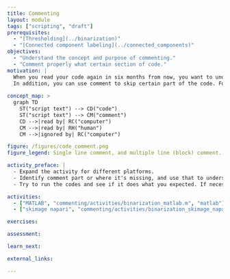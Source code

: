 ```yaml
---
title: Commenting
layout: module
tags: ["scripting", "draft"]
prerequisites:
  - "[Thresholding](../binarization)"
  - "[Connected component labeling](../connected_components)"
objectives:
  - "Understand the concept and purpose of commenting."
  - "Comment properly what certain section of code."
motivation: |
  When you read your code again in six months from now, you want to understand what your code does, and why. Also if you would pass your code to another person, for them to use, modify, and/or extend it. For this, you can add **comments** to your code, i.e. text which can be read by human, and is ignored by computer when it executes your code.
  In addition, you can use comment to skip certain part of the code. For example, when you wrote testing code and later no longer need those.
  
concept_map: >
  graph TD
    ST("script text") --> CD("code")
    ST("script text") --> CM("comment")
    CD -->|read by| RC("computer")
    CM -->|read by| RH("human")
    CM -->|ignored by| RC("computer")

figure: /figures/code_comment.png
figure_legend: Single line comment, and multiple line (block) comment.

activity_preface: |
  - Expand the activity for different platforms.
  - Identify comment part or where it's missing, and use that to understand the code.
  - Try to run the codes and see if it does what you expected. If necessary, add proper comment to further explain what certain part of code does.

activities:
  - ["MATLAB", "commenting/activities/binarization_matlab.m", "matlab"]
  - ["skimage napari", "commenting/activities/binarization_skimage_napari.py", "python"]

exercises:

assessment:

learn_next:

external_links:

---
```

